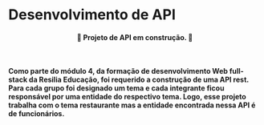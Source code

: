 #   Desenvolvimento de API 

<h4 align="center"> 
🚧 Projeto de API em construção. 🚧
<h4>
<br>
<p> Como parte do módulo 4, da formação de desenvolvimento Web full-stack da Resilia Educação, foi requerido a construção de uma API rest. Para cada grupo foi designado um tema e cada integrante ficou responsável por uma entidade do respectivo tema. Logo, esse projeto trabalha com o tema restaurante mas a entidade encontrada nessa API é de funcionários. </p> 